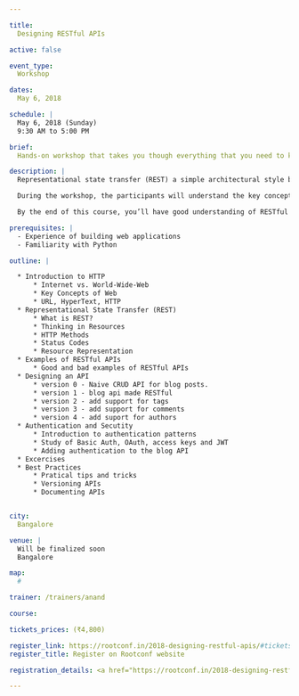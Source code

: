 ```yaml
---

title:
  Designing RESTful APIs

active: false

event_type:
  Workshop

dates:
  May 6, 2018

schedule: |
  May 6, 2018 (Sunday)
  9:30 AM to 5:00 PM

brief:
  Hands-on workshop that takes you though everything that you need to know to design great RESTful APIs.

description: |
  Representational state transfer (REST) a simple architectural style based on the priniciples of HTTP for building modern web applications and APIs. This hands-on workshop takes you though everything that you need to know to design great RESTful APIs.

  During the workshop, the participants will understand the key concepts behind RESTful APIs, critically examine some of the popular APIs, design an API from scratch and see how APIs evolve. We’ll also take couple of popular APIs, rip them apart and design a better version of them. Partipants will be divided into smaller groups to allow discussions and most of the time is spent in thinking about the APIs and discussions.

  By the end of this course, you’ll have good understanding of RESTful APIs and start judging every API that you encounter.

prerequisites: |
  - Experience of building web applications
  - Familiarity with Python

outline: |

  * Introduction to HTTP
      * Internet vs. World-Wide-Web
      * Key Concepts of Web
      * URL, HyperText, HTTP
  * Representational State Transfer (REST)
      * What is REST?
      * Thinking in Resources
      * HTTP Methods
      * Status Codes
      * Resource Representation
  * Examples of RESTful APIs
      * Good and bad examples of RESTful APIs
  * Designing an API
      * version 0 - Naive CRUD API for blog posts.
      * version 1 - blog api made RESTful
      * version 2 - add support for tags
      * version 3 - add support for comments
      * version 4 - add suport for authors
  * Authentication and Secutity
      * Introduction to authentication patterns
      * Study of Basic Auth, OAuth, access keys and JWT
      * Adding authentication to the blog API
  * Excercises
  * Best Practices
      * Pratical tips and tricks
      * Versioning APIs
      * Documenting APIs


city:
  Bangalore

venue: |
  Will be finalized soon
  Bangalore

map:
  #

trainer: /trainers/anand

course:

tickets_prices: (₹4,800)

register_link: https://rootconf.in/2018-designing-restful-apis/#tickets
register_title: Register on Rootconf website

registration_details: <a href="https://rootconf.in/2018-designing-restful-apis/#tickets">Register on Rootconf website &rarr;</a>

---
```

